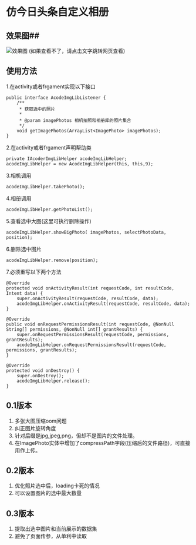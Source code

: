 # 仿今日头条自定义相册 #
## 效果图##
![效果图](https://github.com/workertao/acode_img_example/tree/master/images/GIF.gif)
(如果查看不了，请点击文字跳转网页查看)

## 使用方法 ##
1.在activity或者frgament实现以下接口

	public interface AcodeImgLibListener {
	    /**
	     * 获取选中的照片
	     *
	     * @param imagePhotos 相机拍照和相册库的照片集合
	     */
	    void getImagePhotos(ArrayList<ImagePhoto> imagePhotos);
	}

2.在activity或者frgament声明帮助类
 
	private IAcoderImgLibHelper acodeImgLibHelper;
	acodeImgLibHelper = new AcodeImgLibHelper(this, this,9);

3.相机调用

	acodeImgLibHelper.takePhoto();

4.相册调用

	acodeImgLibHelper.getPhotoList();

5.查看选中大图(这里可执行删除操作)
	
	acodeImgLibHelper.showBigPhoto( imagePhotos, selectPhotoData, position);

6.删除选中图片
	
	acodeImgLibHelper.remove(position);

7.必须重写以下两个方法

    @Override
    protected void onActivityResult(int requestCode, int resultCode, Intent data) {
        super.onActivityResult(requestCode, resultCode, data);
        acodeImgLibHelper.onActivityResult(requestCode, resultCode, data);
    }

    @Override
    public void onRequestPermissionsResult(int requestCode, @NonNull String[] permissions, @NonNull int[] grantResults) {
        super.onRequestPermissionsResult(requestCode, permissions, grantResults);
        acodeImgLibHelper.onRequestPermissionsResult(requestCode, permissions, grantResults);
    }
    
    @Override
    protected void onDestroy() {
        super.onDestroy();
        acodeImgLibHelper.release();
    }   

## 0.1版本 ##
1. 多张大图压缩oom问题
2. 纠正图片旋转角度
3. 针对后缀是jpg,jpeg,png，但却不是图片的文件处理。
4. 在ImagePhoto实体中增加了compressPath字段(压缩后的文件路径)，可直接用作上传。


## 0.2版本 ##
1. 优化照片选中后，loading卡死的情况
2. 可以设置图片的选中最大数量

## 0.3版本 ##
1. 提取出选中图片和当前展示的数据集
2. 避免了页面传参，从单利中读取

